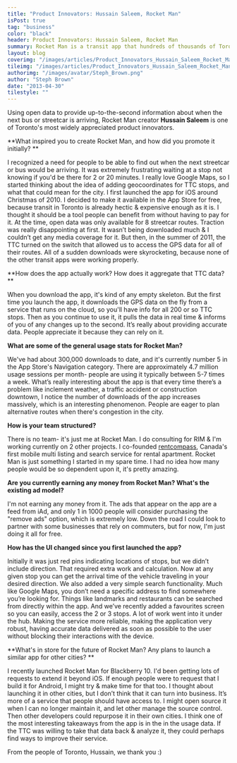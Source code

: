 ```yaml
---
title: "Product Innovators: Hussain Saleem, Rocket Man"
isPost: true
tag: "business"
color: "black"
header: Product Innovators: Hussain Saleem, Rocket Man
summary: Rocket Man is a transit app that hundreds of thousands of Torontonians rely on to help plan their travels across the city.
layout: blog
coverimg: "/images/articles/Product_Innovators_Hussain_Saleem_Rocket_Man/cover.jpg"
tileimg: "/images/articles/Product_Innovators_Hussain_Saleem_Rocket_Man/tile.jpg"
authorimg: "/images/avatar/Steph_Brown.png"
author: "Steph Brown"
date: "2013-04-30"
tilestyle: ""
---
```


Using open data to provide up-to-the-second information about when the next bus or streetcar is arriving, Rocket Man creator **Hussain Saleem** is one of Toronto's most widely appreciated product innovators.

**What inspired you to create Rocket Man, and how did you promote it initially? **

I recognized a need for people to be able to find out when the next streetcar or bus would be arriving. It was extremely frustrating waiting at a stop not knowing if you'd be there for 2 or 20 minutes. I really love Google Maps, so I started thinking about the idea of adding geocoordinates for TTC stops, and what that could mean for the city. I first launched the app for iOS around Christmas of 2010.  I decided to make it available in the App Store for free, because transit in Toronto is already hectic &amp; expensive enough as it is. I thought it should be a tool people can benefit from without having to pay for it.  At the time, open data was only available for 8 streetcar routes. Traction was really disappointing at first. It wasn’t being downloaded much &amp; I couldn’t get any media coverage for it.  But then, in the summer of 2011, the TTC turned on the switch that allowed us to access the GPS data for all of their routes. All of a sudden downloads were skyrocketing, because none of the other transit apps were working properly.

**How does the app actually work? How does it aggregate that TTC data? **

When you download the app, it's kind of any empty skeleton. But the first time you launch the app, it downloads the GPS data on the fly from a service that runs on the cloud, so you'll have info for all 200 or so TTC stops. Then as you continue to use it, it pulls the data in real time &amp; informs of you of any changes up to the second. It’s really about providing accurate data. People appreciate it because they can rely on it. 

**What are some of the general usage stats for Rocket Man?**

We've had about 300,000 downloads to date, and it's currently number 5 in the App Store's Navigation category. There are approximately 4.7 million usage sessions per month- people are using it typically between 5-7 times a week. What’s really interesting about the app is that every time there’s a problem like inclement weather, a traffic accident or construction downtown, I notice the number of downloads of the app increases massively, which is an interesting phenomenon. People are eager to plan alternative routes when there's congestion in the city. 

**How is your team structured?**

There is no team- it's just me at Rocket Man. I do consulting for RIM &amp; I'm working currently on 2 other projects. I co-founded [rentcompass](http://www.rentcompass.com/), Canada's first mobile multi listing and search service for rental apartment. Rocket Man is just something I started in my spare time. I had no idea how many people would be so dependent upon it, it's pretty amazing. 

**Are you currently earning any money from Rocket Man? What's the existing ad model?**

I'm not earning any money from it. The ads that appear on the app are a feed from iAd, and only 1 in 1000 people will consider purchasing the "remove ads" option, which is extremely low. Down the road I could look to partner with some businesses that rely on commuters, but for now, I'm just doing it all for free. 

**How has the UI changed since you first launched the app?**

Initially it was just red pins indicating locations of stops, but we didn’t include direction. That required extra work and calculation. Now at any given stop you can get the arrival time of the vehicle traveling in your desired direction. We also added a very simple search functionality. Much like Google Maps, you don’t need a specific address to find somewhere you’re looking for. Things like landmarks and restaurants can be searched from directly within the app. And we’ve recently added a favourites screen so you can easily, access the 2 or 3 stops. A lot of work went into it under the hub. Making the service more reliable, making the application very robust, having accurate data delivered as soon as possible to the user without blocking their interactions with the device.  

**What's in store for the future of Rocket Man? Any plans to launch a similar app for other cities? **

I recently launched Rocket Man for Blackberry 10. I'd been getting lots of requests to extend it beyond iOS. If enough people were to request that I build it for Android, I might try &amp; make time for that too.  I thought about launching it in other cities, but I don’t think that it can turn into business. It’s more of a service that people should have access to. I might open source it when I can no longer maintain it, and let other manage the source control. Then other developers could repurpose it in their own cities. I think one of the most interesting takeaways from the app is in the in the usage data. If the TTC was willing to take that data back &amp; analyze it, they could perhaps find ways to improve their service. 

From the people of Toronto, Hussain, we thank you :) 